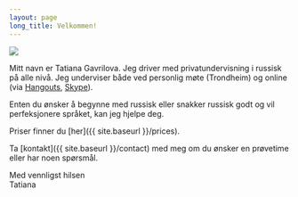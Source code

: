 ```yaml
---
layout: page
long_title: Velkommen!
---
```


<img class="img-rounded" src="{{ site.baseurl }}/images/photo.jpg"/>

Mitt navn er Tatiana Gavrilova. Jeg driver med privatundervisning i russisk på alle nivå. Jeg underviser både ved personlig møte (Trondheim) og online (via [Hangouts](https://www.google.com/+/learnmore/hangouts/), [Skype](http://www.skype.com/)).

Enten du ønsker å begynne med russisk eller snakker russisk godt og vil perfeksjonere språket, kan jeg hjelpe deg.

Priser finner du [her]({{ site.baseurl }}/prices).

Ta [kontakt]({{ site.baseurl }}/contact) med meg om du ønsker en prøvetime eller har noen spørsmål.

Med vennligst hilsen<br/>
Tatiana
